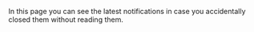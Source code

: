 In this page you can see the latest notifications in case you accidentally closed them without reading them.
